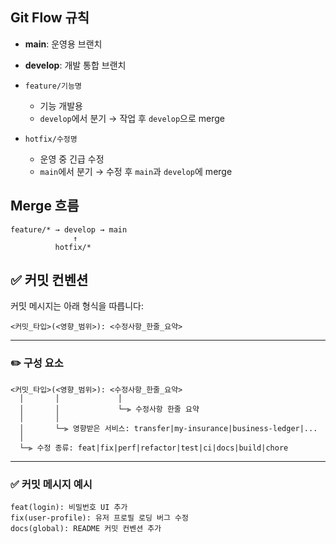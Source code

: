 ## Git Flow 규칙

- **main**: 운영용 브랜치
- **develop**: 개발 통합 브랜치
- `feature/기능명`

  - 기능 개발용
  - `develop`에서 분기 → 작업 후 `develop`으로 merge

- `hotfix/수정명`
  - 운영 중 긴급 수정
  - `main`에서 분기 → 수정 후 `main`과 `develop`에 merge

## Merge 흐름

```
feature/* → develop → main
              ↑
          hotfix/*
```

## ✅ 커밋 컨벤션

커밋 메시지는 아래 형식을 따릅니다:

```
<커밋_타입>(<영향_범위>): <수정사항_한줄_요약>
```

---

### ✏️ 구성 요소

```
<커밋_타입>(<영향_범위>): <수정사항_한줄_요약>
  │       │             │
  │       │             └─⫸ 수정사항 한줄 요약
  │       │
  │       └─⫸ 영향받은 서비스: transfer|my-insurance|business-ledger|...
  │
  └─⫸ 수정 종류: feat|fix|perf|refactor|test|ci|docs|build|chore
```

---

### ✅ 커밋 메시지 예시

```
feat(login): 비밀번호 UI 추가
fix(user-profile): 유저 프로필 로딩 버그 수정
docs(global): README 커밋 컨벤션 추가
```
